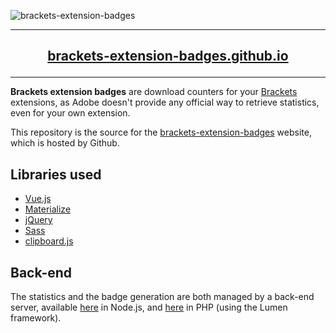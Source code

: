 ![brackets-extension-badges](https://user-images.githubusercontent.com/17952318/33060113-6fa50e88-ce97-11e7-9694-e282b634ce9b.png)

---

## [<p align="center">brackets-extension-badges.github.io</p>](https://brackets-extension-badges.github.io)

---

**Brackets extension badges** are download counters for your [Brackets](https://github.com/adobe/brackets) extensions, as Adobe doesn't provide any official way to retrieve statistics, even for your own extension.

This repository is the source for the [brackets-extension-badges](https://brackets-extension-badges.github.io) website, which is hosted by Github.

## Libraries used

- [Vue.js](https://github.com/vuejs/vue)
- [Materialize](https://github.com/Dogfalo/materialize)
- [jQuery](https://github.com/jquery/jquery)
- [Sass](https://github.com/sass/sass)
- [clipboard.js](https://github.com/zenorocha/clipboard.js)

## Back-end

The statistics and the badge generation are both managed by a back-end server, available [here](https://github.com/brackets-extension-badges/badge-provider-nodejs) in Node.js, and [here](https://github.com/brackets-extension-badges/badge-provider-php) in PHP (using the Lumen framework).
